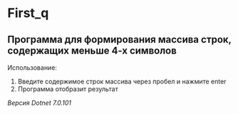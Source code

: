 # First_q

## Программа для формирования массива строк, содержащих меньше 4-х символов

Использование:
1. Введите содержимое строк массива через пробел и нажмите enter
2. Программа отобразит результат

*Версия Dotnet 7.0.101*
